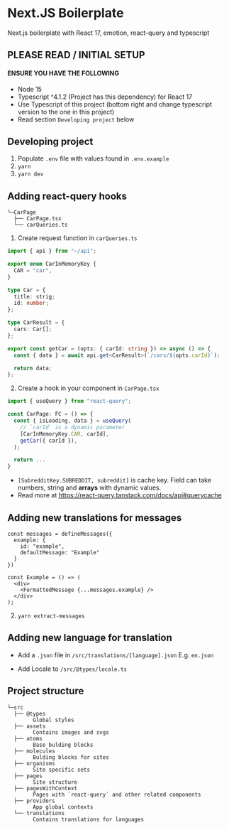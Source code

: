 # Next.JS Boilerplate

Next.js boilerplate with React 17, emotion, react-query and typescript

## PLEASE READ / INITIAL SETUP

#### ENSURE YOU HAVE THE FOLLOWING

- Node 15
- Typescript ^4.1.2 (Project has this dependency) for React 17
- Use Typescript of this project (bottom right and change typescript version to the one in this project)
- Read section `Developing project` below

## Developing project

1. Populate `.env` file with values found in `.env.example`
2. `yarn`
3. `yarn dev`

## Adding react-query hooks

```
└─CarPage
  ├── CarPage.tsx
  └── carQueries.ts
```

1. Create request function in `carQueries.ts`
```typescript
import { api } from "~/api";

export enum CarInMemoryKey {
  CAR = "car",
}

type Car = {
  title: strig;
  id: number;
};

type CarResult = {
  cars: Car[];
};

export const getCar = (opts: { carId: string }) => async () => {
  const { data } = await api.get<CarResult>(`/cars/${opts.carId}`);

  return data;
};

```

2. Create a hook in your component in `CarPage.tsx`
```typescript
import { useQuery } from "react-query";

const CarPage: FC = () => {
  const { isLoading, data } = useQuery(
    // `carId` is a dynamic parameter
    [CarInMemoryKey.CAR, carId],
    getCar({ carId }),
  );

  return ...
}
```

- `[SubredditKey.SUBREDDIT, subreddit]` is cache key. 
  Field can take numbers, string and **arrays** with dynamic values.
- Read more at https://react-query.tanstack.com/docs/api#querycache


## Adding new translations for messages

```tsx
const messages = defineMessages({
  example: {
    id: "example",
    defaultMessage: "Example"
  }
})

const Example = () => (
  <div>
    <FormattedMessage {...messages.example} />
  </div>
);
```

2. `yarn extract-messages`


## Adding new language for translation

- Add a `.json` file in `/src/translations/[language].json` E.g. `en.json`

- Add Locale to `/src/@types/locale.ts`


## Project structure

```
└─src
  ├── @types
        Global styles
  ├── assets
        Contains images and svgs
  ├── atoms
        Base bulding blocks
  ├── molecules
        Bulding blocks for sites
  ├── organisms
        Site specific sets
  ├── pages
        Site structure
  ├── pagesWithContext
        Pages with `react-query` and other related components
  ├── providers
        App global contexts
  └── translations
        Contains translations for languages
```
